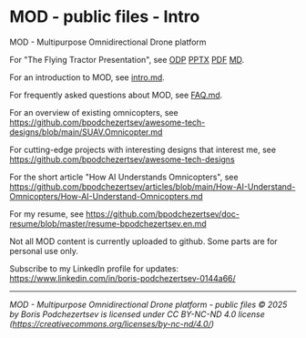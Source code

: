 MOD - public files - Intro
==========================

MOD - Multipurpose Omnidirectional Drone platform

For "The Flying Tractor Presentation", see [ODP](FlyingTractorPresentation.odp) [PPTX](FlyingTractorPresentation.pptx) [PDF](FlyingTractorPresentation.pdf) [MD](FlyingTractorPresentation.md).

For an introduction to MOD, see [intro.md](intro.md).

For frequently asked questions about MOD, see [FAQ.md](FAQ.md).

For an overview of existing omnicopters, see <https://github.com/bpodchezertsev/awesome-tech-designs/blob/main/SUAV.Omnicopter.md>

For cutting-edge projects with interesting designs that interest me, see <https://github.com/bpodchezertsev/awesome-tech-designs>

For the short article "How AI Understands Omnicopters", see <https://github.com/bpodchezertsev/articles/blob/main/How-AI-Understand-Omnicopters/How-AI-Understand-Omnicopters.md>

For my resume, see <https://github.com/bpodchezertsev/doc-resume/blob/master/resume-bpodchezertsev.en.md>

Not all MOD content is currently uploaded to github. Some parts are for personal use only.

Subscribe to my LinkedIn profile for updates: https://www.linkedin.com/in/boris-podchezertsev-0144a66/

---
*MOD - Multipurpose Omnidirectional Drone platform - public files © 2025 by Boris Podchezertsev is licensed under CC BY-NC-ND 4.0 license
(https://creativecommons.org/licenses/by-nc-nd/4.0/)*
